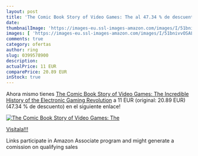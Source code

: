 ```yaml
---
layout: post
title: 'The Comic Book Story of Video Games: The al 47.34 % de descuento'
date: 
thumbnailImage: 'https://images-eu.ssl-images-amazon.com/images/I/51bnivvOSAL._SL200_.jpg'
images: [ 'https://images-eu.ssl-images-amazon.com/images/I/51bnivvOSAL._SL200_.jpg' ]
comments: true
category: ofertas
author: ring
slug: 0399578900
description:
actualPrice: 11 EUR
comparePrice: 20.89 EUR
inStock: true
---
```


Ahora mismo tienes [The Comic Book Story of Video Games: The Incredible History of the Electronic Gaming Revolution](https://www.amazon.es/dp/0399578900/?tag=tolees-21) a 11 EUR (original: 20.89 EUR) (47.34 %  de descuento) en el siguiente enlace!

[![The Comic Book Story of Video Games: The](https://images-eu.ssl-images-amazon.com/images/I/51bnivvOSAL._SL200_.jpg)](https://www.amazon.es/dp/0399578900/?tag=tolees-21)

[Visítala!!!](https://www.amazon.es/dp/0399578900/?tag=tolees-21)

Links participate in Amazon Associate program and might generate a comission on qualifying sales
